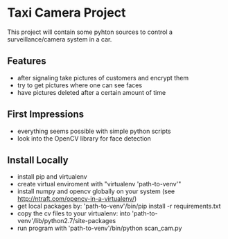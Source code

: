 # Taxi Camera Project

This project will contain some pyhton sources to control a surveillance/camera
system in a car.

## Features

* after signaling take pictures of customers and encrypt them
* try to get pictures where one can see faces
* have pictures deleted after a certain amount of time

## First Impressions

* everything seems possible with simple python scripts
* look into the OpenCV library for face detection

## Install Locally

 * install pip and virtualenv 
 * create virtual enviroment with "virtualenv 'path-to-venv'"
 * install numpy and opencv globally on your system (see http://ntraft.com/opencv-in-a-virtualenv/)
 * get local packages by: 'path-to-venv'/bin/pip install -r requirements.txt 
 * copy the cv files to your virtualenv: into 'path-to-venv'/lib/python2.7/site-packages
 * run program with 'path-to-venv'/bin/python scan_cam.py 
